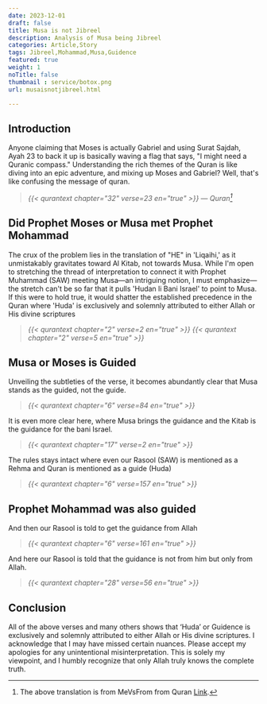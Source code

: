 ```yaml
---
date: 2023-12-01
draft: false
title: Musa is not Jibreel
description: Analysis of Musa being Jibreel
categories: Article,Story
tags: Jibreel,Mohammad,Musa,Guidence
featured: true
weight: 1
noTitle: false
thumbnail : service/botox.png
url: musaisnotjibreel.html

---
```


## Introduction
Anyone claiming that Moses is actually Gabriel and using Surat Sajdah, Ayah 23 to back it up is basically waving a flag that says, "I might need a Quranic compass." Understanding the rich themes of the Quran is like diving into an epic adventure, and mixing up Moses and Gabriel? Well, that's like confusing the message of quran. 

> _{{< qurantext chapter="32" verse=23 en="true" >}}_
 — <cite>Quran[^1]</cite>
[^1]: The above translation is from MeVsFrom from Quran [Link](en_tanzil.html).

## Did Prophet Moses or Musa met Prophet Mohammad
The crux of the problem lies in the translation of "HE" in 'Liqaihi,' as it unmistakably gravitates toward Al Kitab, not towards Musa. While I'm open to stretching the thread of interpretation to connect it with Prophet Muhammad (SAW) meeting Musa—an intriguing notion, I must emphasize—the stretch can't be so far that it pulls 'Hudan li Bani Israel' to point to Musa.
If this were to hold true, it would shatter the established precedence in the Quran where 'Huda' is exclusively and solemnly attributed to either Allah or His divine scriptures
> _{{< qurantext chapter="2" verse=2 en="true" >}}_
> _{{< qurantext chapter="2" verse=5 en="true" >}}_

## Musa or Moses is Guided
Unveiling the subtleties of the verse, it becomes abundantly clear that Musa stands as the guided, not the guide.

> _{{< qurantext chapter="6" verse=84 en="true" >}}_

It is even more clear here, where Musa brings the guidance and the Kitab is the guidance for the bani Israel.

> _{{< qurantext chapter="17" verse=2 en="true" >}}_

The rules stays intact where even our Rasool (SAW) is mentioned as a Rehma and Quran is mentioned as a guide (Huda)
> _{{< qurantext chapter="6" verse=157 en="true" >}}_

## Prophet Mohammad was also guided
And then our Rasool is told to get the guidance from Allah

> _{{< qurantext chapter="6" verse=161 en="true" >}}_

And here our Rasool is told that the guidance is not from him but only from Allah.

> _{{< qurantext chapter="28" verse=56 en="true" >}}_

## Conclusion

All of the above verses and many others shows that ‘Huda’ or Guidence is exclusively and solemnly attributed to either Allah or His divine scriptures.
I acknowledge that I may have missed certain nuances. Please accept my apologies for any unintentional misinterpretation. This is solely my viewpoint, and I humbly recognize that only Allah truly knows the complete truth.
